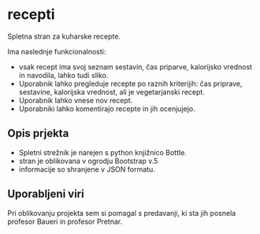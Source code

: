 # recepti
Spletna stran za kuharske recepte.

Ima naslednje funkcionalnosti:
* vsak recept ima svoj seznam sestavin, čas priparve, kalorijsko vrednost in navodila, lahko tudi sliko.
* Uporabnik lahko pregleduje recepte po raznih kriterijih: čas priprave, sestavine, kalorijska vrednost, ali je vegetarjanski recept.
* Uporabnik lahko vnese nov recept.
* Uporabniki lahko komentirajo recepte in jih ocenjujejo.

## Opis prjekta
* Spletni strežnik je narejen s python knjižnico Bottle.
* stran je oblikovana v ogrodju Bootstrap v.5
* informacije so shranjene v JSON formatu.

## Uporabljeni viri
Pri oblikovanju projekta sem si pomagal s predavanji, ki sta jih posnela profesor Baueri in profesor Pretnar. 



